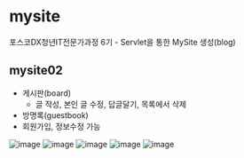 # mysite
포스코DX청년IT전문가과정 6기 - Servlet을 통한 MySite 생성(blog)

## mysite02
- 게시판(board)
  - 글 작성, 본인 글 수정, 답글달기, 목록에서 삭제
- 방명록(guestbook)
- 회원가입, 정보수정 가능


![image](https://github.com/shin-6-0/mysite/assets/96154444/f52632fd-717a-4d71-83d2-6b58b1df1fef)
![image](https://github.com/shin-6-0/mysite/assets/96154444/8982a338-a400-4e6a-844e-6771441ae021)
![image](https://github.com/shin-6-0/mysite/assets/96154444/09da5497-6b03-4ca7-a8f6-b34ca7954289)
![image](https://github.com/shin-6-0/mysite/assets/96154444/959bf166-b910-4795-bd14-62967a9040f8)
![image](https://github.com/shin-6-0/mysite/assets/96154444/11114d60-7902-4c33-bfbc-72891832a9a1)
